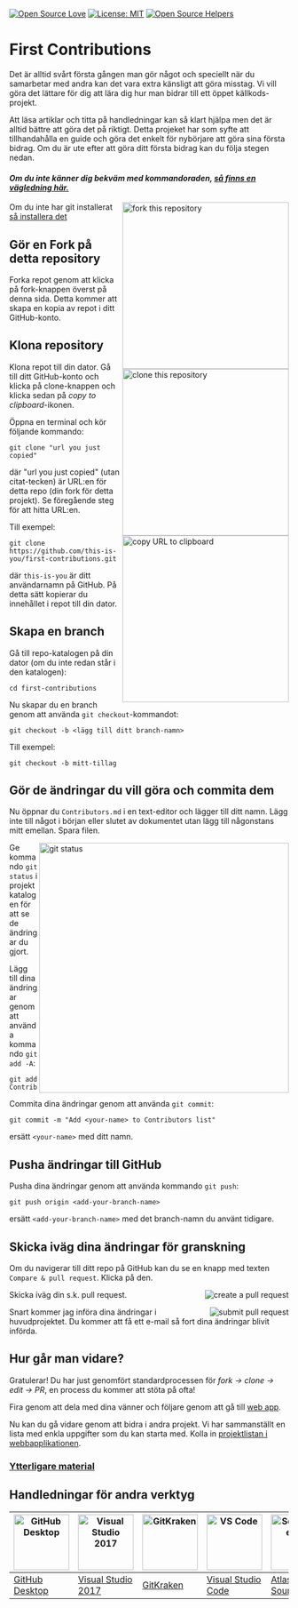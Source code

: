 [![Open Source Love](https://badges.frapsoft.com/os/v1/open-source.svg?v=103)](https://github.com/ellerbrock/open-source-badges/)
[![License: MIT](https://img.shields.io/badge/License-MIT-green.svg)](https://opensource.org/licenses/MIT)
[![Open Source Helpers](https://www.codetriage.com/roshanjossey/first-contributions/badges/users.svg)](https://www.codetriage.com/roshanjossey/first-contributions)


# First Contributions

Det är alltid svårt första gången man gör något och speciellt när du samarbetar med andra kan det vara extra känsligt att göra misstag. Vi vill göra det lättare för dig att lära dig hur man bidrar till ett öppet källkods-projekt.

Att läsa artiklar och titta på handledningar kan så klart hjälpa men det är alltid bättre att göra det på riktigt. Detta projeket har som syfte att tillhandahålla en guide och göra det enkelt för nybörjare att göra sina första bidrag. Om du är ute efter att göra ditt första bidrag kan du följa stegen nedan.


#### *Om du inte känner dig bekväm med kommandoraden, [så finns en vägledning här.](#Handledningar-för-andra-verktyg)*


<img align="right" width="300" src="https://firstcontributions.github.io/assets/Readme/fork.png" alt="fork this repository" />

Om du inte har git installerat [så installera det]( https://help.github.com/articles/set-up-git/ )

## Gör en Fork på detta repository

Forka repot genom att klicka på fork-knappen överst på denna sida.
Detta kommer att skapa en kopia av repot i ditt GitHub-konto.

## Klona repository

<img align="right" width="300" src="https://firstcontributions.github.io/assets/Readme/clone.png" alt="clone this repository" />

Klona repot till din dator. Gå till ditt GitHub-konto och klicka på clone-knappen och klicka sedan på *copy to clipboard*-ikonen.

Öppna en terminal och kör följande kommando:

```
git clone "url you just copied"
```
där "url you just copied" (utan citat-tecken) är URL:en för detta repo (din fork för detta projekt). Se föregående steg för att hitta URL:en.

<img align="right" width="300" src="https://firstcontributions.github.io/assets/Readme/copy-to-clipboard.png" alt="copy URL to clipboard" />

Till exempel:
```
git clone https://github.com/this-is-you/first-contributions.git
```
där `this-is-you` är ditt användarnamn på GitHub. På detta sätt kopierar du innehållet i repot till din dator.

## Skapa en branch

Gå till repo-katalogen på din dator (om du inte redan står i den katalogen):

```
cd first-contributions
```

Nu skapar du en branch genom att använda `git checkout`-kommandot:
```
git checkout -b <lägg till ditt branch-namn>
```

Till exempel:
```
git checkout -b mitt-tillag
```

## Gör de ändringar du vill göra och commita dem

Nu öppnar du `Contributors.md` i en text-editor och lägger till ditt namn. Lägg inte till något i början eller slutet av dokumentet utan lägg till någonstans mitt emellan. Spara filen.

<img align="right" width="450" src="https://firstcontributions.github.io/assets/Readme/git-status.png" alt="git status" />

Ge kommando `git status` i projektkatalogen för att se de ändringar du gjort.


Lägg till dina ändringar genom att använda kommando `git add -A`:

```
git add Contributors.md
```

Commita dina ändringar genom att använda `git commit`:
```
git commit -m "Add <your-name> to Contributors list"
```
ersätt `<your-name>` med ditt namn.

## Pusha ändringar till GitHub

Pusha dina ändringar genom att använda kommando `git push`:
```
git push origin <add-your-branch-name>
```
ersätt `<add-your-branch-name>` med det branch-namn du använt tidigare.

## Skicka iväg dina ändringar för granskning

Om du navigerar till ditt repo på GitHub kan du se en knapp med texten `Compare & pull request`. Klicka på den.

<img style="float: right;" src="https://firstcontributions.github.io/assets/Readme/compare-and-pull.png" alt="create a pull request" />

Skicka iväg din s.k. pull request.

<img style="float: right;" src="https://firstcontributions.github.io/assets/Readme/submit-pull-request.png" alt="submit pull request" />

Snart kommer jag införa dina ändringar i huvudprojektet. Du kommer att få ett e-mail så fort dina ändringar blivit införda.

## Hur går man vidare?

Gratulerar! Du har just genomfört standardprocessen för _fork -> clone -> edit -> PR_, en process du kommer att stöta på ofta!

Fira genom att dela med dina vänner och följare genom att gå till [web app](https://firstcontributions.github.io/#social-share).


Nu kan du gå vidare genom att bidra i andra projekt. Vi har sammanställt en lista med enkla uppgifter som du kan starta med. Kolla in [projektlistan i webbapplikationen](https://firstcontributions.github.io/#project-list).

### [Ytterligare material](../additional-material/git_workflow_scenarios/additional-material.md)


## Handledningar för andra verktyg

| <a href="../gui-tool-tutorials/github-desktop-tutorial.md"><img alt="GitHub Desktop" src="https://desktop.github.com/images/desktop-icon.svg" width="100"></a> | <a href="../gui-tool-tutorials/github-windows-vs2017-tutorial.md"><img alt="Visual Studio 2017" src="https://upload.wikimedia.org/wikipedia/commons/c/cd/Visual_Studio_2017_Logo.svg" width="100"></a> | <a href="../gui-tool-tutorials/gitkraken-tutorial.md"><img alt="GitKraken" src="https://firstcontributions.github.io/assets/gui-tool-tutorials/gitkraken-tutorial/gk-icon.png" width="100"></a> | <a href="../gui-tool-tutorials/github-windows-vs-code-tutorial.md"><img alt="VS Code" src="https://upload.wikimedia.org/wikipedia/commons/1/1c/Visual_Studio_Code_1.35_icon.png" width=100></a> | <a href="../gui-tool-tutorials/sourcetree-macos-tutorial.md"><img alt="Sourcetree App" src="https://wac-cdn.atlassian.com/dam/jcr:81b15cde-be2e-4f4a-8af7-9436f4a1b431/Sourcetree-icon-blue.svg" width=100></a> | <a href="../gui-tool-tutorials/github-windows-intellij-tutorial.md"><img alt="IntelliJ IDEA" src="https://upload.wikimedia.org/wikipedia/commons/thumb/9/9c/IntelliJ_IDEA_Icon.svg/512px-IntelliJ_IDEA_Icon.svg.png" width=100></a> |
| --- | --- | --- | --- | --- | --- |
| [GitHub Desktop](../gui-tool-tutorials/github-desktop-tutorial.md) | [Visual Studio 2017](../gui-tool-tutorials/github-windows-vs2017-tutorial.md) | [GitKraken](../gui-tool-tutorials/gitkraken-tutorial.md) | [Visual Studio Code](../gui-tool-tutorials/github-windows-vs-code-tutorial.md) | [Atlassian Sourcetree](../gui-tool-tutorials/sourcetree-macos-tutorial.md) | [IntelliJ IDEA](../gui-tool-tutorials/github-windows-intellij-tutorial.md) |
